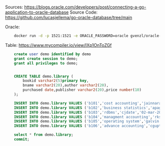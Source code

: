 Sources: https://blogs.oracle.com/developers/post/connecting-a-go-application-to-oracle-database
    Source Code: https://github.com/lucasjellema/go-oracle-database/tree/main

Oracle: 
```bash
    docker run -d -p 1521:1521 -e ORACLE_PASSWORD=oracle gvenzl/oracle-xe
```

Table: https://www.mycompiler.io/view/IXp1OnToZGf
```sql
    create user demo identified by demo
    grant create session to demo;
    grant all privileges to demo;


    CREATE TABLE demo.library (
        bookid varchar2(5)primary key,
        bname varchar2(20),author varchar2(20),
        purchased date,publisher varchar2(20),price number(10)
    );

    INSERT INTO demo.library VALUES ('b101','cost accounting','jainnarang','11-feb-2013','kalyani',800);
    INSERT INTO demo.library VALUES ('b102','business statistics','apaggarwal','22-dec-2011','himalaya',750);
    INSERT INTO demo.library VALUES ('b103','rdbms','cjdate','02-mar-2015','tmh',900);
    INSERT INTO demo.library VALUES ('b104','managment accounting','rksharma','17-apr-2014','kalyani',950);
    INSERT INTO demo.library VALUES ('b105','operating system','galvin','25-nov-2013','phi',750);
    INSERT INTO demo.library VALUES ('b106','advance accounting','cgupta','16-apr-2018','himalaya',600);

    select * from demo.library;
    commit;
```



